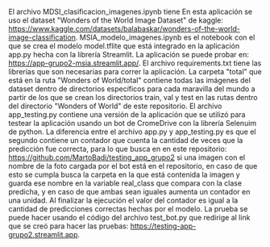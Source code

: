 El archivo MDSI_clasificacion_imagenes.ipynb tiene En esta aplicación se uso el dataset "Wonders of the World Image Dataset"
de kaggle: https://www.kaggle.com/datasets/balabaskar/wonders-of-the-world-image-classification. MSIA_modelo_imagenes.ipynb es el notebook con el que se crea el modelo model.tflite que está integrado en la aplicación app.py hecha con la librería Streamlit.
La aplicación se puede probar en: https://app-grupo2-msia.streamlit.app/. El archivo requirements.txt tiene las librerías que son necesarias para correr la aplicación. La carpeta "total" que está en la ruta "Wonders of World/total" contiene todas las imágenes del dataset dentro de directorios específicos para cada maravilla del mundo a partir de los que se crean los directorios train, val y test en las rutas dentro del directorio "Wonders of World" de este repositorio.
El archivo app_testing.py contiene una versión de la aplicación que se utilizó para testear la aplicación usando un bot de CromeDrive con la librería Selenuim de python. La diferencia entre el archivo app.py y app_testing.py es que el segundo contiene un contador que cuenta la cantidad de veces que la predicción fue correcta, para lo que busca en en este repositorio: https://github.com/MartoBadi/testing_app_grupo2 si una imagen con el nombre de la foto cargada por el bot está en el repositorio, en caso de que esto se cumpla busca la carpeta en la que está contenida la imagen y guarda ese nombre en la variable real_class que compara con la clase predicha, y en caso de que ambas sean iguales aumenta un contador en una unidad. Al finalizar la ejecución el valor del contador es igual a la cantidad de predicciones correctas hechas por el modelo. La prueba se puede hacer usando el código del archivo test_bot.py que redirige al link que se creó para hacer las pruebas: https://testing-app-grupo2.streamlit.app.
 
